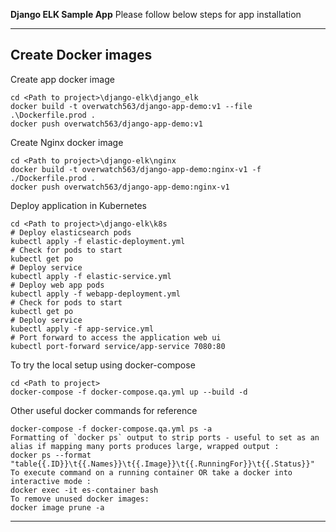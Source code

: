 **Django ELK Sample App**
Please follow below steps for app installation

---


## Create Docker images
Create app docker image
```
cd <Path to project>\django-elk\django_elk
docker build -t overwatch563/django-app-demo:v1 --file .\Dockerfile.prod .  
docker push overwatch563/django-app-demo:v1
```

Create Nginx docker image
```
cd <Path to project>\django-elk\nginx
docker build -t overwatch563/django-app-demo:nginx-v1 -f ./Dockerfile.prod .
docker push overwatch563/django-app-demo:nginx-v1
```

Deploy application in Kubernetes
```
cd <Path to project>\django-elk\k8s
# Deploy elasticsearch pods
kubectl apply -f elastic-deployment.yml
# Check for pods to start 
kubectl get po
# Deploy service 
kubectl apply -f elastic-service.yml
# Deploy web app pods
kubectl apply -f webapp-deployment.yml
# Check for pods to start 
kubectl get po
# Deploy service 
kubectl apply -f app-service.yml
# Port forward to access the application web ui
kubectl port-forward service/app-service 7080:80
```

To try the local setup using docker-compose
```
cd <Path to project>
docker-compose -f docker-compose.qa.yml up --build -d

```

Other useful docker commands for reference
```
docker-compose -f docker-compose.qa.yml ps -a
Formatting of `docker ps` output to strip ports - useful to set as an alias if mapping many ports produces large, wrapped output :
docker ps --format "table{{.ID}}\t{{.Names}}\t{{.Image}}\t{{.RunningFor}}\t{{.Status}}"
To execute command on a running container OR take a docker into interactive mode :
docker exec -it es-container bash
To remove unused docker images:
docker image prune -a
```
---